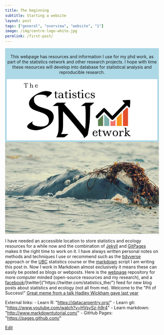 ```yaml
---
title: The beginning
subtitle: Starting a website
layout: post
tags: ["general", "overview", "website", "1"]
image: /img/centre-logo-white.jpg
permlink: /first-post/
---
```

 

 <div style="padding:5px; text-align:center; background-color:lightblue;">
 
  <div class="banner-content">
    <p>This webpage has resources and information I use for my phd work, as part of the statistics network and other research projects. I hope with time these resources will develop into database for statistical analysis and reproducible research.</p>
 <img src="/img/background-image.png" alt="A drawing of a raven perched on a tree branch." align="center" width = "800" height = "200"/>
 </div>
</div>

<img src="/img/background-image.jpg" alt="A drawing of a raven perched on a tree branch." align="center" width = "800" height = "300"/>

I have needed an accessible location to store statistics and ecology resources for a while now and the combination of [Jekyll]("https://jekyllrb.com/") and [GitPages]("https://pages.github.com/") makes it the right time to work on it. I have always written personal notes on methods and techniques I use or recommend such as the [tidyverse]("https://www.tidyverse.org/learn/") approach or the [UBC]("https://stat545.com/") statistics course or the [markdown]("https://en.wikipedia.org/wiki/Markdown") script I am writing this post in. Now I work in Markdown almost exclusively it means these can easily be posted as blogs or webposts. Here is the [webpage]("https://davan690.github.io/") repository for more computer minded (open-source resources and my research), and a [facebook]("https://www.facebook.com/StatisticsNetwork/")/[twitter]("https://twitter.com/statistics_the/") feed for new blog posts about statistics and ecology (not all from me). Welcome to the "Pit of Success!" [Great meme from a talk Hadley Wickham gave last year](https://i.imgur.com/7J1bEaJ.mp4/)

External links:
    - Learn R: "https://datacarpentry.org/"
    - Learn git: "https://www.youtube.com/watch?v=HVsySz-h9r4"
    - Learn markdown: "http://www.markdowntutorial.com/"
    - GitHub Pages: "https://pages.github.com/"

<a href="{{ site.github.repository_url }}/tree/master/{{ page.relative_path }}">Edit</a>